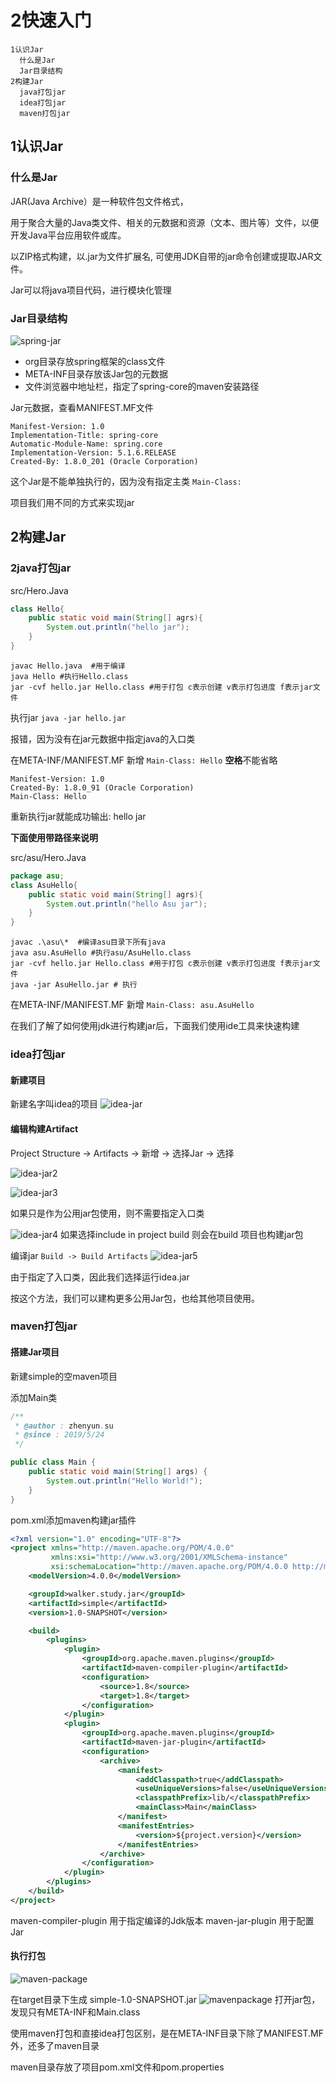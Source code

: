 # 2快速入门
    1认识Jar
      什么是Jar
      Jar目录结构
    2构建Jar
      java打包jar
      idea打包jar
      maven打包jar

## 1认识Jar

### 什么是Jar

JAR(Java Archive）是一种软件包文件格式，

用于聚合大量的Java类文件、相关的元数据和资源（文本、图片等）文件，以便开发Java平台应用软件或库。

以ZIP格式构建，以.jar为文件扩展名, 可使用JDK自带的jar命令创建或提取JAR文件。

Jar可以将java项目代码，进行模块化管理

### Jar目录结构
![spring-jar](spring-jar.png)

* org目录存放spring框架的class文件
* META-INF目录存放该Jar包的元数据
* 文件浏览器中地址栏，指定了spring-core的maven安装路径

Jar元数据，查看MANIFEST.MF文件
```
Manifest-Version: 1.0
Implementation-Title: spring-core
Automatic-Module-Name: spring.core
Implementation-Version: 5.1.6.RELEASE
Created-By: 1.8.0_201 (Oracle Corporation)
```

这个Jar是不能单独执行的，因为没有指定主类 `Main-Class: `

项目我们用不同的方式来实现jar


## 2构建Jar

### 2java打包jar

src/Hero.Java
```java
class Hello{
    public static void main(String[] agrs){
        System.out.println("hello jar");
    }
}
```

```
javac Hello.java  #用于编译
java Hello #执行Hello.class
jar -cvf hello.jar Hello.class #用于打包 c表示创建 v表示打包进度 f表示jar文件
```

执行jar `java -jar hello.jar`

报错，因为没有在jar元数据中指定java的入口类

在META-INF/MANIFEST.MF 新增 `Main-Class: Hello` **空格**不能省略
```
Manifest-Version: 1.0
Created-By: 1.8.0_91 (Oracle Corporation)
Main-Class: Hello
```

重新执行jar就能成功输出: hello jar


**下面使用带路径来说明**

src/asu/Hero.Java
```java
package asu;
class AsuHello{
    public static void main(String[] agrs){
        System.out.println("hello Asu jar");
    }
}
```

```
javac .\asu\*  #编译asu目录下所有java
java asu.AsuHello #执行asu/AsuHello.class
jar -cvf hello.jar Hello.class #用于打包 c表示创建 v表示打包进度 f表示jar文件
java -jar AsuHello.jar # 执行
```

在META-INF/MANIFEST.MF 新增 `Main-Class: asu.AsuHello`


在我们了解了如何使用jdk进行构建jar后，下面我们使用ide工具来快速构建


### idea打包jar

####  新建项目
新建名字叫idea的项目
![idea-jar](idea-jar.png)

#### 编辑构建Artifact

Project Structure -> Artifacts -> 新增 -> 选择Jar -> 选择

![idea-jar2](idea-jar2.png)

![idea-jar3](idea-jar3.png)

如果只是作为公用jar包使用，则不需要指定入口类

![idea-jar4](idea-jar4.png)
如果选择include in project build 则会在build 项目也构建jar包

编译jar `Build -> Build Artifacts`
![idea-jar5](idea-jar5.png)


由于指定了入口类，因此我们选择运行idea.jar

按这个方法，我们可以建构更多公用Jar包，也给其他项目使用。


### maven打包jar

#### 搭建Jar项目

新建simple的空maven项目

添加Main类
```java
/**
 * @author : zhenyun.su
 * @since : 2019/5/24
 */

public class Main {
    public static void main(String[] args) {
        System.out.println("Hello World!");
    }
}
```


pom.xml添加maven构建jar插件
```xml
<?xml version="1.0" encoding="UTF-8"?>
<project xmlns="http://maven.apache.org/POM/4.0.0"
         xmlns:xsi="http://www.w3.org/2001/XMLSchema-instance"
         xsi:schemaLocation="http://maven.apache.org/POM/4.0.0 http://maven.apache.org/xsd/maven-4.0.0.xsd">
    <modelVersion>4.0.0</modelVersion>

    <groupId>walker.study.jar</groupId>
    <artifactId>simple</artifactId>
    <version>1.0-SNAPSHOT</version>

    <build>
        <plugins>
            <plugin>
                <groupId>org.apache.maven.plugins</groupId>
                <artifactId>maven-compiler-plugin</artifactId>
                <configuration>
                    <source>1.8</source>
                    <target>1.8</target>
                </configuration>
            </plugin>
            <plugin>
                <groupId>org.apache.maven.plugins</groupId>
                <artifactId>maven-jar-plugin</artifactId>
                <configuration>
                    <archive>
                        <manifest>
                            <addClasspath>true</addClasspath>
                            <useUniqueVersions>false</useUniqueVersions>
                            <classpathPrefix>lib/</classpathPrefix>
                            <mainClass>Main</mainClass>
                        </manifest>
                        <manifestEntries>
                            <version>${project.version}</version>
                        </manifestEntries>
                    </archive>
                </configuration>
            </plugin>
        </plugins>
    </build>
</project>
```

maven-compiler-plugin 用于指定编译的Jdk版本
maven-jar-plugin 用于配置Jar

#### 执行打包

![maven-package](maven-package.png)

在target目录下生成 simple-1.0-SNAPSHOT.jar
![mavenpackage](mavenpackage.png)
打开jar包，发现只有META-INF和Main.class

使用maven打包和直接idea打包区别，是在META-INF目录下除了MANIFEST.MF外，还多了maven目录

maven目录存放了项目pom.xml文件和pom.properties

